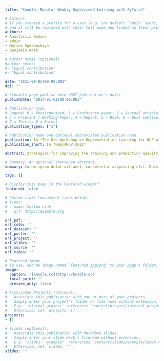```yaml
---
title: "Knodle: Modular Weakly Supervised Learning with PyTorch"

# Authors
# If you created a profile for a user (e.g. the default `admin` user), write the username (folder name) here 
# and it will be replaced with their full name and linked to their profile.
authors:
- Anastasiia Sedova
- admin
- Marina Speranskaya
- Benjamin Roth

# Author notes (optional)
#author_notes:
#- "Equal contribution"
#- "Equal contribution"

date: "2021-08-05T00:00:00Z"
doi: ""

# Schedule page publish date (NOT publication's date).
publishDate: "2017-01-01T00:00:00Z"

# Publication type.
# Legend: 0 = Uncategorized; 1 = Conference paper; 2 = Journal article;
# 3 = Preprint / Working Paper; 4 = Report; 5 = Book; 6 = Book section;
# 7 = Thesis; 8 = Patent
publication_types: ["1"]

# Publication name and optional abbreviated publication name.
publication: In *The 6th Workshop on Representation Learning for NLP at ACL 2021*
publication_short: In *Repl4NLP-2021*

abstract: Strategies for improving the training and prediction quality of weakly supervised machine learning models vary in how much they are tailored to a specific task or integrated with a specific model architecture. In this work, we introduce Knodle, a software framework that treats weak data annotations, deep learning models, and methods for improving weakly supervised training as separate, modular components. This modularization gives the training process access to fine-grained information such as data set characteristics, matches of heuristic rules, or elements of the deep learning model ultimately used for prediction. Hence, our framework can encompass a wide range of training methods for improving weak supervision, ranging from methods that only look at correlations of rules and output classes (independently of the machine learning model trained with the resulting labels), to those that harness the interplay of neural networks and weakly labeled data. We illustrate the benchmarking potential of the framework with a performance comparison of several reference implementations on a selection of datasets that are already available in Knodle. The framework is published as an open-source Python package knodle and available at [this https URL](https://github.com/knodle/knodle).

# Summary. An optional shortened abstract.
summary: Lorem ipsum dolor sit amet, consectetur adipiscing elit. Duis posuere tellus ac convallis placerat. Proin tincidunt magna sed ex sollicitudin condimentum.

tags: []

# Display this page in the Featured widget?
featured: false

# Custom links (uncomment lines below)
# links:
# - name: Custom Link
#   url: http://example.org

url_pdf: ''
url_code: ''
url_dataset: ''
url_poster: ''
url_project: ''
url_slides: ''
url_source: ''
url_video: ''

# Featured image
# To use, add an image named `featured.jpg/png` to your page's folder. 
image:
  caption: '[Knodle.cc](http://knodle.cc)'
  focal_point: ""
  preview_only: false

# Associated Projects (optional).
#   Associate this publication with one or more of your projects.
#   Simply enter your project's folder or file name without extension.
#   E.g. `internal-project` references `content/project/internal-project/index.md`.
#   Otherwise, set `projects: []`.
projects:
- []

# Slides (optional).
#   Associate this publication with Markdown slides.
#   Simply enter your slide deck's filename without extension.
#   E.g. `slides: "example"` references `content/slides/example/index.md`.
#   Otherwise, set `slides: ""`.
slides: ""
---
```


